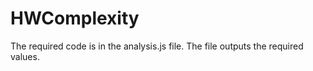 # HWComplexity

The required code is in the analysis.js file. 
The file outputs the required values.
